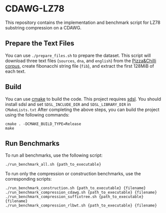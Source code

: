 # CDAWG-LZ78

This repository contains the implementation and benchmark script for LZ78 substring compression on a CDAWG.

## Prepare the Text Files
You can use `./prepare_files.sh` to prepare the dataset.
This script will download three text files (`sources`, `dna`, and `english`) from the [Pizza&Chilli corpus](http://pizzachili.dcc.uchile.cl/), create fibonacchi string file (`fib`), and extract the first 128MiB of each text.

## Build

You can use [cmake](https://cmake.org/) to build the code.
This project requires [sdsl](https://github.com/simongog/sdsl-lite/tree/master).
You should install sdsl and set `SDSL_INCLUDE_DIR` and `SDSL_LIBRARY_DIR` in `CMakeLists.txt`
After completing the above steps, you can build the project using the following commands:
```
cmake . -DCMAKE_BUILD_TYPE=Release
make
```

## Run Benchmarks

To run all benchmarks, use the following script:
```
./run_benchmark_all.sh {path_to_executable}
```

To run only the compression or construction benchmarks, use the corresponding scripts:
```
./run_benchmark_construction.sh {path_to_executable} {filename}
./run_benchmark_compression_cdawg.sh {path_to_executable} {filename}
./run_benchmark_compression_suffixtree.sh {path_to_executable} {filename}
./run_benchmark_compression_rlbwt.sh {path_to_executable} {filename}
```
